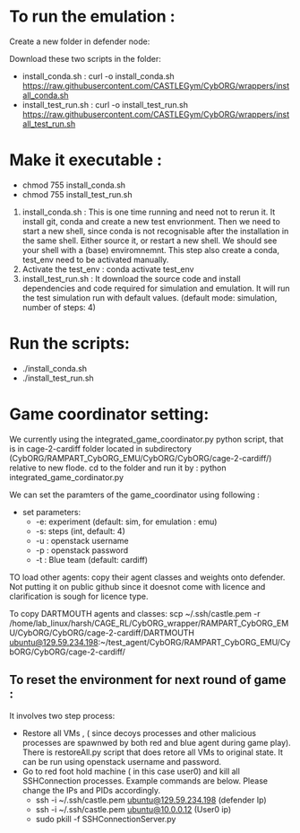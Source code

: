 # To run the emulation : 

Create a new folder in defender node: 

 Download these two scripts in the folder: 
  - install_conda.sh : curl -o install_conda.sh https://raw.githubusercontent.com/CASTLEGym/CybORG/wrappers/install_conda.sh
  - install_test_run.sh : curl -o install_test_run.sh https://raw.githubusercontent.com/CASTLEGym/CybORG/wrappers/install_test_run.sh
 

# Make it executable : 
 - chmod 755 install_conda.sh
 - chmod 755 install_test_run.sh
  
  
  
 1. install_conda.sh  : This is one time running and need not to rerun it. It install git, conda and create a new test envrionment.  Then we need to start a new shell, since conda is not recognisable after the installation in the same shell. Either source it, or restart a new shell. We should see your shell with a (base) enviromnemnt. This step also create a conda, test_env need to be activated manually.  
 2. Activate the test_env : conda activate test_env 
 3. install_test_run.sh :  It download the source code and install dependencies and code required for simulation and emulation. It will run the test simulation run with default values. (default mode: simulation, number of steps: 4) 
 

 
# Run the scripts: 
 - ./install_conda.sh
 - ./install_test_run.sh


 
# Game coordinator setting: 
We currently using the integrated_game_coordinator.py python script, that is in cage-2-cardiff folder located in subdirectory (CybORG/RAMPART_CybORG_EMU/CybORG/CybORG/cage-2-cardiff/) relative to new flode. cd to the folder and run it by : python integrated_game_cordinator.py 
 
 We can set the paramters of the game_coordinator using following :
 - set parameters:
   - -e: experiment (default: sim, for emulation : emu) 
   - -s: steps (int, default: 4)
   - -u : openstack username 
   - -p : openstack password
   - -t : Blue team   (default: cardiff)
 
 
 TO load other agents: copy their agent classes and weights onto defender. Not putting it on public github since it doesnot come with licence and clarification is sough for licence type. 
 
 To copy DARTMOUTH agents and classes: 
 scp ~/.ssh/castle.pem -r /home/lab_linux/harsh/CAGE_RL/CybORG_wrapper/RAMPART_CybORG_EMU/CybORG/CybORG/cage-2-cardiff/DARTMOUTH ubuntu@129.59.234.198:~/test_agent/CybORG/RAMPART_CybORG_EMU/CybORG/CybORG/cage-2-cardiff/
 
 
 
## To reset the environment for next round of game :
 It involves two step process:
  - Restore all VMs , ( since decoys processes and other malicious processes are spawnwed by both red and blue agent during game play). There is restoreAll.py script that does retore all VMs to original state. It can be run using openstack username and password.   
  - Go to red foot hold machine ( in this case user0) and kill all SSHConnection processes. Example commands are below. Please change the IPs and PIDs accordingly. 
      - ssh -i ~/.ssh/castle.pem ubuntu@129.59.234.198 (defender Ip)
      - ssh -i ~/.ssh/castle.pem ubuntu@10.0.0.12 (User0 ip)
      - sudo pkill -f SSHConnectionServer.py
      
